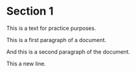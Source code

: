 # Section 1

This is a text for practice purposes.

This is a first paragraph of a document.

And this is a second paragraph of the document.

This a new line.
